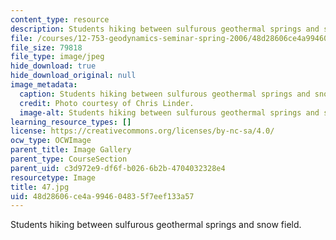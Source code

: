 ```yaml
---
content_type: resource
description: Students hiking between sulfurous geothermal springs and snow field.
file: /courses/12-753-geodynamics-seminar-spring-2006/48d28606ce4a994604835f7eef133a57_47.jpg
file_size: 79818
file_type: image/jpeg
hide_download: true
hide_download_original: null
image_metadata:
  caption: Students hiking between sulfurous geothermal springs and snow field.
  credit: Photo courtesy of Chris Linder.
  image-alt: Students hiking between sulfurous geothermal springs and snow field.
learning_resource_types: []
license: https://creativecommons.org/licenses/by-nc-sa/4.0/
ocw_type: OCWImage
parent_title: Image Gallery
parent_type: CourseSection
parent_uid: c3d972e9-df6f-b026-6b2b-4704032328e4
resourcetype: Image
title: 47.jpg
uid: 48d28606-ce4a-9946-0483-5f7eef133a57
---
```

Students hiking between sulfurous geothermal springs and snow field.